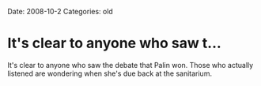 Date: 2008-10-2
Categories: old

# It's clear to anyone who saw t...

It's clear to anyone who saw the debate that Palin won. Those who actually listened are wondering when she's due back at the sanitarium.

